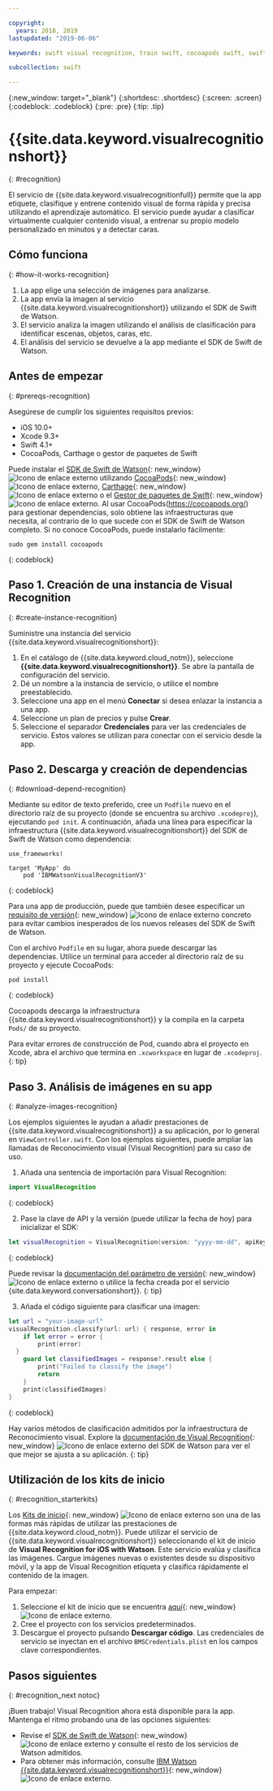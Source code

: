 ```yaml
---

copyright:
  years: 2018, 2019
lastupdated: "2019-06-06"

keywords: swift visual recognition, train swift, cocoapods swift, swift sdk install, starter kit watson swift, image swift classify, machine learning swift

subcollection: swift

---
```


{:new_window: target="_blank"}
{:shortdesc: .shortdesc}
{:screen: .screen}
{:codeblock: .codeblock}
{:pre: .pre}
{:tip: .tip}

# {{site.data.keyword.visualrecognitionshort}}
{: #recognition}

El servicio de {{site.data.keyword.visualrecognitionfull}} permite que la app etiquete, clasifique y entrene contenido visual de forma rápida y precisa utilizando el aprendizaje automático. El servicio puede ayudar a clasificar virtualmente cualquier contenido visual, a entrenar su propio modelo personalizado en minutos y a detectar caras.

## Cómo funciona
{: #how-it-works-recognition}

1. La app elige una selección de imágenes para analizarse.
2. La app envía la imagen al servicio {{site.data.keyword.visualrecognitionshort}} utilizando el SDK de Swift de Watson.
3. El servicio analiza la imagen utilizando el análisis de clasificación para identificar escenas, objetos, caras, etc.
4. El análisis del servicio se devuelve a la app mediante el SDK de Swift de Watson.

## Antes de empezar
{: #prereqs-recognition}

Asegúrese de cumplir los siguientes requisitos previos:

* iOS 10.0+
* Xcode 9.3+
* Swift 4.1+
* CocoaPods, Carthage o gestor de paquetes de Swift

Puede instalar el [SDK de Swift de Watson](https://github.com/watson-developer-cloud/swift-sdk){: new_window} ![Icono de enlace externo](../../icons/launch-glyph.svg "Icono de enlace externo") utilizando
[CocoaPods](https://github.com/watson-developer-cloud/swift-sdk#cocoapods){: new_window} ![Icono de enlace externo](../../icons/launch-glyph.svg "Icono de enlace externo"), [Carthage](https://github.com/watson-developer-cloud/swift-sdk#carthage){: new_window} ![Icono de enlace externo](../../icons/launch-glyph.svg "Icono de enlace externo") o el
[Gestor de paquetes de Swift](https://github.com/watson-developer-cloud/swift-sdk#swift-package-manager){: new_window} ![Icono de enlace externo](../../icons/launch-glyph.svg "Icono de enlace externo"). Al usar CocoaPods(https://cocoapods.org/) para gestionar dependencias, solo obtiene las infraestructuras que
necesita, al contrario de lo que sucede con el SDK de Swift de Watson completo. Si no conoce CocoaPods, puede instalarlo fácilmente:
```console
sudo gem install cocoapods
```
{: codeblock}

## Paso 1. Creación de una instancia de Visual Recognition
{: #create-instance-recognition}

Suministre una instancia del servicio {{site.data.keyword.visualrecognitionshort}}:

1. En el catálogo de {{site.data.keyword.cloud_notm}}, seleccione **{{site.data.keyword.visualrecognitionshort}}**. Se abre la pantalla de configuración del servicio.
2. Dé un nombre a la instancia de servicio, o utilice el nombre preestablecido.
3. Seleccione una app en el menú **Conectar** si desea enlazar la instancia a una app.
4. Seleccione un plan de precios y pulse **Crear**.
5. Seleccione el separador **Credenciales** para ver las credenciales de servicio. Estos valores se utilizan para conectar con el servicio desde la app.

## Paso 2. Descarga y creación de dependencias
{: #download-depend-recognition}

Mediante su editor de texto preferido, cree un `Podfile` nuevo en el directorio raíz
de su proyecto (donde se encuentra su archivo `.xcodeproj`), ejecutando
`pod init`. A continuación, añada una línea para especificar la infraestructura
{{site.data.keyword.visualrecognitionshort}} del SDK de Swift de Watson como dependencia:

```pod
use_frameworks!

target 'MyApp' do
    pod 'IBMWatsonVisualRecognitionV3'
```
{: codeblock}

Para una app de producción, puede que también desee especificar un [requisito de versión](https://guides.cocoapods.org/using/the-podfile.html#specifying-pod-versions){: new_window} ![Icono de enlace externo](../../icons/launch-glyph.svg "Icono de enlace externo") concreto para evitar cambios inesperados de los nuevos releases del SDK de Swift de Watson.

Con el archivo `Podfile` en su lugar, ahora puede descargar las dependencias. Utilice un terminal para acceder al directorio raíz de su proyecto y ejecute CocoaPods:

```console
pod install
```
{: codeblock}

Cocoapods descarga la infraestructura {{site.data.keyword.visualrecognitionshort}} y la compila
en la carpeta `Pods/` de su proyecto.

Para evitar errores de construcción de Pod, cuando abra el proyecto en Xcode,
abra el archivo que termina en `.xcworkspace` en lugar de `.xcodeproj`.
{: tip}

## Paso 3. Análisis de imágenes en su app
{: #analyze-images-recognition}

Los ejemplos siguientes le ayudan a añadir prestaciones de {{site.data.keyword.visualrecognitionshort}}
a su aplicación, por lo general en `ViewController.swift`. Con los ejemplos siguientes,
puede ampliar las llamadas de Reconocimiento visual (Visual Recognition) para su caso de uso.

1. Añada una sentencia de importación para Visual Recognition:
  ```swift
  import VisualRecognition
  ```
  {: codeblock}

2. Pase la clave de API y la versión (puede utilizar la fecha de hoy) para inicializar el SDK:
  ```swift
  let visualRecognition = VisualRecognition(version: "yyyy-mm-dd", apiKey: "your-api-key")
  ```
  {: codeblock}

  Puede revisar la [documentación del parámetro de
versión](https://{DomainName}/apidocs/visual-recognition#versioning){: new_window} ![Icono de enlace externo](../../icons/launch-glyph.svg "Icono de enlace externo") o utilice la fecha creada por el servicio {site.data.keyword.conversationshort}}.
  {: tip}

3. Añada el código siguiente para clasificar una imagen:
  ```swift
  let url = "your-image-url"
  visualRecognition.classify(url: url) { response, error in
      if let error = error {
          print(error)
    }
      guard let classifiedImages = response?.result else {
          print("Failed to classify the image")
          return
      }
      print(classifiedImages)
  }
  ```
  {: codeblock}

Hay varios métodos de clasificación admitidos por la infraestructura de Reconocimiento visual. Explore la
[documentación de Visual Recognition](https://watson-developer-cloud.github.io/swift-sdk/services/VisualRecognitionV3/index.html){: new_window} ![Icono de enlace externo](../../icons/launch-glyph.svg "Icono de enlace externo") del SDK de Watson para ver el que mejor se ajusta a su aplicación.
{: tip}

## Utilización de los kits de inicio
{: #recognition_starterkits}

Los [Kits de inicio](https://{DomainName}/developer/appledevelopment/starter-kits){: new_window} ![Icono de enlace externo](../../icons/launch-glyph.svg "Icono de enlace externo") son una de las formas
más rápidas de utilizar las prestaciones de {{site.data.keyword.cloud_notm}}. Puede utilizar el servicio de {{site.data.keyword.visualrecognitionshort}} seleccionando el kit de inicio de **Visual Recognition for iOS with Watson**. Este servicio evalúa y clasifica las imágenes. Cargue imágenes nuevas o existentes desde su dispositivo móvil, y la app de Visual Recognition etiqueta y clasifica rápidamente el contenido de la imagen.

Para empezar:
1. Seleccione el kit de inicio que se encuentra [aquí](https://{DomainName}/developer/appledevelopment/starter-kits/visual-recognition-for-ios-with-watson){: new_window} ![Icono de enlace externo](../../icons/launch-glyph.svg "Icono de enlace externo").
2. Cree el proyecto con los servicios predeterminados.
3. Descargue el proyecto pulsando **Descargar código**. Las credenciales de servicio se inyectan en el archivo `BMSCredentials.plist` en los campos clave correspondientes.

## Pasos siguientes
{: #recognition_next notoc}

¡Buen trabajo! Visual Recognition ahora está disponible para la app. Mantenga el ritmo probando una de las opciones siguientes:
* Revise el [SDK de Swift de Watson](https://github.com/watson-developer-cloud/swift-sdk){: new_window} ![Icono de enlace externo](../../icons/launch-glyph.svg "Icono de enlace externo") y consulte el resto de los servicios de Watson admitidos.
* Para obtener más información, consulte [IBM Watson {{site.data.keyword.visualrecognitionshort}}](https://www.ibm.com/watson/services/visual-recognition/){: new_window} ![Icono de enlace externo](../../icons/launch-glyph.svg "Icono de enlace externo").
